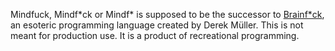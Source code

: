 Mindfuck, Mindf\*ck or Mindf\* is supposed to be the successor to [Brainf\*ck](https://esolangs.org/w/index.php?title=Brainfuck&oldid=152091), 
an esoteric programming language created by Derek Müller. This is not meant for production use. It is a product of recreational programming.
